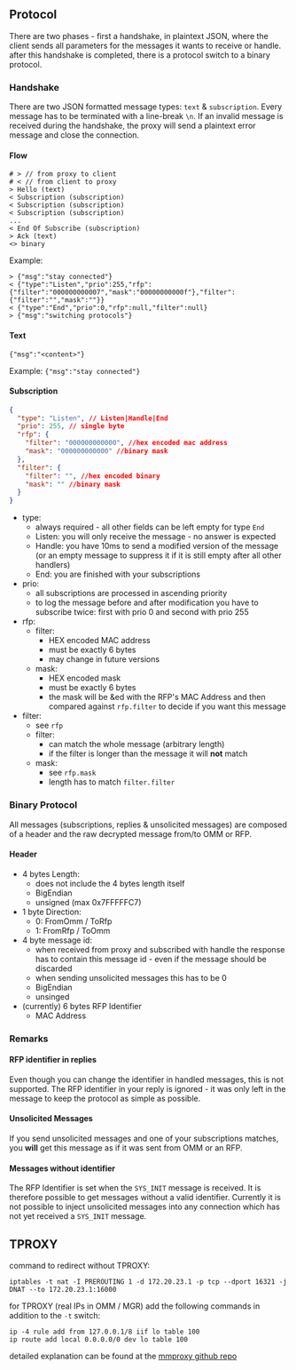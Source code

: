 ## Protocol
There are two phases - first a handshake, in plaintext JSON, where the client sends all parameters for the messages it wants to receive or handle. after this handshake is completed, there is a protocol switch to a binary protocol.

### Handshake

There are two JSON formatted message types: `text` & `subscription`. Every message has to be terminated with a line-break `\n`. If an invalid message is received during the handshake, the proxy will send a plaintext error message and close the connection.

#### Flow
```
# > // from proxy to client
# < // from client to proxy
> Hello (text)
< Subscription (subscription)
< Subscription (subscription)
< Subscription (subscription)
...
< End Of Subscribe (subscription)
> Ack (text)
<> binary
```
Example:

    > {"msg":"stay connected"}
    < {"type":"Listen","prio":255,"rfp":{"filter":"000000000007","mask":"00000000000f"},"filter":{"filter":"","mask":""}}
    < {"type":"End","prio":0,"rfp":null,"filter":null}
    > {"msg":"switching protocols"}

#### Text
`{"msg":"<content>"}`

Example: `{"msg":"stay connected"}`

#### Subscription
```json
{
  "type": "Listen", // Listen|Handle|End
  "prio": 255, // single byte
  "rfp": {
    "filter": "000000000000", //hex encoded mac address
    "mask": "000000000000" //binary mask
  },
  "filter": {
    "filter": "", //hex encoded binary
    "mask": "" //binary mask
  }
}
```
* type:
  * always required - all other fields can be left empty for type `End`
  * Listen: you will only receive the message - no answer is expected
  * Handle: you have 10ms to send a modified version of the message (or an empty message to suppress it if it is still empty after all other handlers)
  * End: you are finished with your subscriptions
* prio:
  * all subscriptions are processed in ascending priority
  * to log the message before and after modification you have to subscribe twice: first with prio 0 and second with prio 255
* rfp:
  * filter:
    * HEX encoded MAC address
    * must be exactly 6 bytes
    * may change in future versions
  * mask:
    * HEX encoded mask
    * must be exactly 6 bytes
    * the mask will be &ed with the RFP's MAC Address and then compared against `rfp.filter` to decide if you want this message
* filter:
  * see `rfp`
  * filter:
    * can match the whole message (arbitrary length)
    * if the filter is longer than the message it will __not__ match
  * mask:
    * see `rfp.mask`
    * length has to match `filter.filter`

### Binary Protocol
All messages (subscriptions, replies & unsolicited messages) are composed of a header and the raw decrypted message from/to OMM or RFP.

#### Header
* 4 bytes Length:
  * does not include the 4 bytes length itself
  * BigEndian
  * unsigned (max 0x7FFFFFC7)
* 1 byte Direction:
  * 0: FromOmm / ToRfp
  * 1: FromRfp / ToOmm
* 4 byte message id:
  * when received from proxy and subscribed with handle the response has to contain this message id - even if the message should be discarded
  * when sending unsolicited messages this has to be 0
  * BigEndian
  * unsinged
* (currently) 6 bytes RFP Identifier
  * MAC Address

### Remarks

#### RFP identifier in replies
Even though you can change the identifier in handled messages, this is not supported. The RFP identifier in your reply is ignored - it was only left in the message to keep the protocol as simple as possible.

#### Unsolicited Messages
If you send unsolicited messages and one of your subscriptions matches, you __will__ get this message as if it was sent from OMM or an RFP.

#### Messages without identifier
The RFP Identifier is set when the `SYS_INIT` message is received. It is therefore possible to get messages without a valid identifier. Currently it is not possible to inject unsolicited messages into any connection which has not yet received a `SYS_INIT` message.

## TPROXY
command to redirect without TPROXY:

`iptables -t nat -I PREROUTING 1 -d 172.20.23.1 -p tcp --dport 16321 -j DNAT --to 172.20.23.1:16000`

for TPROXY (real IPs in OMM / MGR) add the following commands in addition to the `-t` switch:

```
ip -4 rule add from 127.0.0.1/8 iif lo table 100
ip route add local 0.0.0.0/0 dev lo table 100
```
detailed explanation can be found at the [mmproxy github repo](https://github.com/cloudflare/mmproxy)